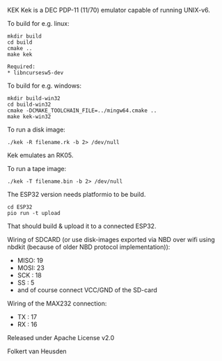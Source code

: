 KEK
Kek is a DEC PDP-11 (11/70) emulator capable of running UNIX-v6.

To build for e.g. linux:

    mkdir build
    cd build
    cmake ..
    make kek

    Required:
    * libncursesw5-dev

To build for e.g. windows:

    mkdir build-win32
    cd build-win32
    cmake -DCMAKE_TOOLCHAIN_FILE=../mingw64.cmake ..
    make kek-win32


To run a disk image:

    ./kek -R filename.rk -b 2> /dev/null

Kek emulates an RK05.


To run a tape image:

    ./kek -T filename.bin -b 2> /dev/null


The ESP32 version needs platformio to be build.

    cd ESP32
    pio run -t upload

That should build & upload it to a connected ESP32.

Wiring of SDCARD (or use disk-images exported via NBD over wifi using nbdkit (because of older NBD protocol implementation)):
* MISO: 19
* MOSI: 23
* SCK : 18
* SS  : 5
* and of course connect VCC/GND of the SD-card

Wiring of the MAX232 connection:
* TX  : 17
* RX  : 16


Released under Apache License v2.0

Folkert van Heusden

